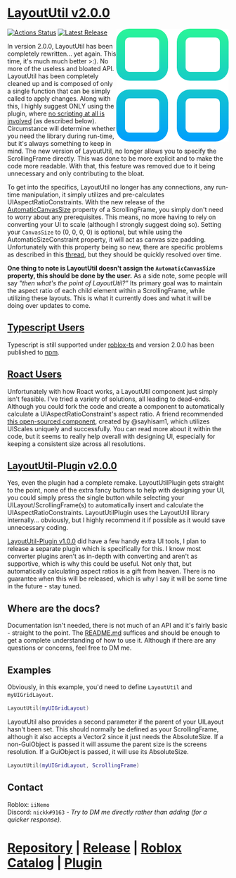 # [LayoutUtil v2.0.0](https://github.com/Nickuhhh/LayoutUtil/releases/latest)
<img align = 'right' width = '256' src = 'assets/icon-256.png'/>

[![Actions Status](https://github.com/ok-nick/LayoutUtil/workflows/CI/badge.svg)](https://github.com/ok-nick/LayoutUtil/actions?query=workflow%3ACI) [![Latest Release](https://img.shields.io/github/release/ok-nick/LayoutUtil.svg)](https://github.com/Nickuhhh/LayoutUtil/releases/latest)

In version 2.0.0, LayoutUtil has been completely rewritten... yet again. This time, it's much much better >:). No more of the useless and bloated API. LayoutUtil has been completely cleaned up and is composed of only a single function that can be simply called to apply changes. Along with this, I highly suggest ONLY using the plugin, where <u>no scripting at all is involved</u> (as described below). Circumstance will determine whether you need the library during run-time, but it's always something to keep in mind. The new version of LayoutUtil, no longer allows you to specify the ScrollingFrame directly. This was done to be more explicit and to make the code more readable. With that, this feature was removed due to it being unnecessary and only contributing to the bloat.

To get into the specifics, LayoutUtil no longer has any connections, any run-time manipulation, it simply utilizes and pre-calculates UIAspectRatioConstraints. With the new release of the [AutomaticCanvasSize](https://developer.roblox.com/en-us/api-reference/property/ScrollingFrame/AutomaticCanvasSize) property of a ScrollingFrame, you simply don't need to worry about any prerequisites. This means, no more having to rely on converting your UI to scale (although I strongly suggest doing so). Setting your `CanvasSize` to (0, 0, 0, 0) is optional, but while using the AutomaticSizeConstraint property, it will act as canvas size padding. Unfortunately with this property being so new, there are specific problems as described in this [thread](https://devforum.roblox.com/t/automatic-size-property-now-available/1052320?u=iinemo), but they should be quickly resolved over time.

**One thing to note is LayoutUtil doesn't assign the `AutomaticCanvasSize` property, this should be done by the user.** As a side note, some people will say *"then what's the point of LayoutUtil?"* Its primary goal was to maintain the aspect ratio of each child element within a ScrollingFrame, while utilizing these layouts. This is what it currently does and what it will be doing over updates to come.

## [Typescript Users](https://roblox-ts.com/)
Typescript is still supported under [roblox-ts](https://roblox-ts.com/) and version 2.0.0 has been published to [npm](https://www.npmjs.com/package/@rbxts/layoututil).

## [Roact Users](https://github.com/Roblox/roact)
Unfortunately with how Roact works, a LayoutUtil component just simply isn't feasible. I've tried a variety of solutions, all leading to dead-ends. Although you could fork the code and create a component to automatically calculate a UIAspectRatioConstraint's aspect ratio. A friend recommended [this open-sourced component](https://github.com/sayhisam1/rbx-roact-components/blob/master/src/AutoUIScale.lua), created by @sayhisam1, which utilizes UIScales uniquely and successfully. You can read more about it within the code, but it seems to really help overall with designing UI, especially for keeping a consistent size across all resolutions.

## [LayoutUtil-Plugin v2.0.0](https://www.roblox.com/library/6460099901/LayoutUtil-v2)
Yes, even the plugin had a complete remake. LayoutUtilPlugin gets straight to the point, none of the extra fancy buttons to help with designing your UI, you could simply press the single button while selecting your UILayout/ScrollingFrame(s) to automatically insert and calculate the UIAspectRatioConstraints. LayoutUtilPlugin uses the LayoutUtil library internally... obviously, but I highly recommend it if possible as it would save unnecessary coding.

[LayoutUtil-Plugin v1.0.0](https://www.roblox.com/library/5965597514/LayoutUtilPlugin) did have a few handy extra UI tools, I plan to release a separate plugin which is specifically for this. I know most converter plugins aren't as in-depth with converting and aren't as supportive, which is why this could be useful. Not only that, but automatically calculating aspect ratios is a gift from heaven. There is no guarantee when this will be released, which is why I say it will be some time in the future - stay tuned.

## Where are the docs?
Documentation isn't needed, there is not much of an API and it's fairly basic - straight to the point. The [README.md](https://github.com/ok-nick/LayoutUtil/blob/master/README.md) suffices and should be enough to get a complete understanding of how to use it. Although if there are any questions or concerns, feel free to DM me.

## Examples
Obviously, in this example, you'd need to define `LayoutUtil` and `myUIGridLayout`.
```lua
LayoutUtil(myUIGridLayout)
```
LayoutUtil also provides a second parameter if the parent of your UILayout hasn't been set. This should normally be defined as your ScrollingFrame, although it also accepts a Vector2 since it just needs the AbsoluteSize. If a non-GuiObject is passed it will assume the parent size is the screens resolution. If a GuiObject is passed, it will use its AbsoluteSize.
```lua
LayoutUtil(myUIGridLayout, ScrollingFrame)
```

## Contact
Roblox: `iiNemo`\
Discord: `nickk#9163` *- Try to DM me directly rather than adding (for a quicker response).*


# [Repository](https://github.com/ok-nick/LayoutUtil) | [Release](https://github.com/Nickuhhh/LayoutUtil/releases/latest) | [Roblox Catalog](https://www.roblox.com/library/6460129603/LayoutUtil-v2) | [Plugin](https://www.roblox.com/library/6460099901/LayoutUtil-v2)
